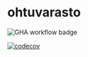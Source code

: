 # ohtuvarasto

![GHA workflow badge](https://github.com/LassiEH/ohtuvarasto/workflows/CI/badge.svg)

[![codecov](https://codecov.io/gh/LassiEH/ohtuvarasto/graph/badge.svg?token=RCM8QJG0PU)](https://codecov.io/gh/LassiEH/ohtuvarasto)
